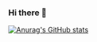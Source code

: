 ### Hi there 👋
[![Anurag's GitHub stats](https://github-readme-stats.vercel.app/api?username=Linxin1126)](https://github.com/anuraghazra/github-readme-stats)

<!--
**linxin1126/linxin1126** is a ✨ _special_ ✨ repository because its `README.md` (this file) appears on your GitHub profile.

Here are some ideas to get you started:

- 🔭 I’m currently working on ...
- 🌱 I’m currently learning ...
- 👯 I’m looking to collaborate on ...
- 🤔 I’m looking for help with ...
- 💬 Ask me about ...
- 📫 How to reach me: ...
- 😄 Pronouns: ...
- ⚡ Fun fact: ...
-->
